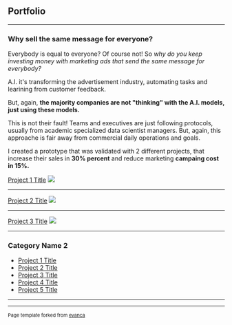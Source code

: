 ## Portfolio

---

### Why sell the same message for everyone?

Everybody is equal to everyone? Of course not! So *why do you keep investing money with marketing ads that send the same message for everybody?*

A.I. it's transforming the advertisement industry, automating tasks and learining from customer feedback.

But, again, **the majority companies are not "thinking" with the A.I. models, just using these models.**

This is not their fault! Teams and executives are just following protocols, usually from academic specialized data scientist managers. But, again, this approache is fair away from commercial daily operations and goals.

I created a prototype that was validated with 2 different projects, that increase their sales in **30% percent** and reduce marketing **campaing cost in 15%.**

[Project 1 Title](/sample_page)
<img src="images/dummy_thumbnail.jpg?raw=true"/>

---
[Project 2 Title](/pdf/sample_presentation.pdf)
<img src="images/dummy_thumbnail.jpg?raw=true"/>

---
[Project 3 Title](http://example.com/)
<img src="images/dummy_thumbnail.jpg?raw=true"/>

---

### Category Name 2

- [Project 1 Title](http://example.com/)
- [Project 2 Title](http://example.com/)
- [Project 3 Title](http://example.com/)
- [Project 4 Title](http://example.com/)
- [Project 5 Title](http://example.com/)

---




---
<p style="font-size:11px">Page template forked from <a href="https://github.com/evanca/quick-portfolio">evanca</a></p>
<!-- Remove above link if you don't want to attibute -->
